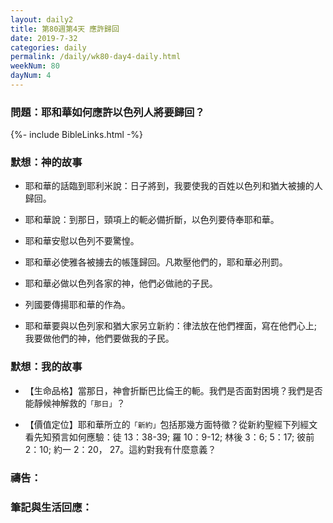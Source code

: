 ```yaml
---
layout: daily2
title: 第80週第4天 應許歸回
date: 2019-7-32
categories: daily
permalink: /daily/wk80-day4-daily.html
weekNum: 80
dayNum: 4
---
```


### 問題：耶和華如何應許以色列人將要歸回？

{%- include BibleLinks.html -%}

### 默想：神的故事
+ 耶和華的話臨到耶利米說：日子將到，我要使我的百姓以色列和猶大被擄的人歸回。

+ 耶和華說：到那日，頸項上的軛必備折斷，以色列要侍奉耶和華。

+ 耶和華安慰以色列不要驚惶。

+ 耶和華必使雅各被擄去的帳篷歸回。凡欺壓他們的，耶和華必刑罰。

+ 耶和華必做以色列各家的神，他們必做祂的子民。

+ 列國要傳揚耶和華的作為。

+ 耶和華要與以色列家和猶大家另立新約：律法放在他們裡面，寫在他們心上;我要做他們的神，他們要做我的子民。


### 默想：我的故事
+ 【生命品格】當那日，神會折斷巴比倫王的軛。我們是否面對困境？我們是否能靜候神解救的`「那日」`？

+ 【價值定位】耶和華所立的`「新約」`包括那幾方面特徵？從新約聖經下列經文看先知預言如何應驗：徒 13：38-39; 羅 10：9-12; 林後 3：6; 5：17; 彼前 2：10; 約一 2：20， 27。這約對我有什麼意義？


### 禱告：

### 筆記與生活回應：
